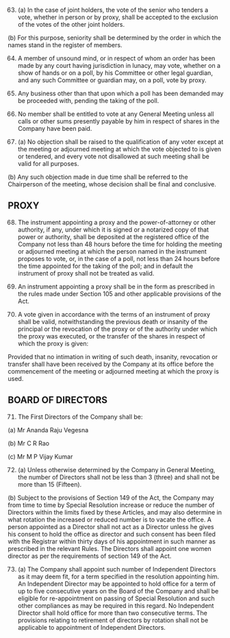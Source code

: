 63. (a) In the case of joint holders, the vote of the senior who tenders a vote, whether in person or by proxy, shall be accepted to the exclusion of the votes of the other joint holders.

(b) For this purpose, seniority shall be determined by the order in which the names stand in the register of members.

64. A member of unsound mind, or in respect of whom an order has been made by any court having jurisdiction in lunacy, may vote, whether on a show of hands or on a poll, by his Committee or other legal guardian, and any such Committee or guardian may, on a poll, vote by proxy.

65. Any business other than that upon which a poll has been demanded may be proceeded with, pending the taking of the poll.

66. No member shall be entitled to vote at any General Meeting unless all calls or other sums presently payable by him in respect of shares in the Company have been paid.

67. (a) No objection shall be raised to the qualification of any voter except at the meeting or adjourned meeting at which the vote objected to is given or tendered, and every vote not disallowed at such meeting shall be valid for all purposes.

(b) Any such objection made in due time shall be referred to the Chairperson of the meeting, whose decision shall be final and conclusive.

## PROXY

68. The instrument appointing a proxy and the power-of-attorney or other authority, if any, under which it is signed or a notarized copy of that power or authority, shall be deposited at the registered office of the Company not less than 48 hours before the time for holding the meeting or adjourned meeting at which the person named in the instrument proposes to vote, or, in the case of a poll, not less than 24 hours before the time appointed for the taking of the poll; and in default the instrument of proxy shall not be treated as valid.

69. An instrument appointing a proxy shall be in the form as prescribed in the rules made under Section 105 and other applicable provisions of the Act.

70. A vote given in accordance with the terms of an instrument of proxy shall be valid, notwithstanding the previous death or insanity of the principal or the revocation of the proxy or of the authority under which the proxy was executed, or the transfer of the shares in respect of which the proxy is given:

Provided that no intimation in writing of such death, insanity, revocation or transfer shall have been received by the Company at its office before the commencement of the meeting or adjourned meeting at which the proxy is used.

## BOARD OF DIRECTORS

71. The First Directors of the Company shall be:

(a) Mr Ananda Raju Vegesna

(b) Mr C R Rao

(c) Mr M P Vijay Kumar

72. (a) Unless otherwise determined by the Company in General Meeting, the number of Directors shall not be less than 3 (three) and shall not be more than 15 (Fifteen).

(b) Subject to the provisions of Section 149 of the Act, the Company may from time to time by Special Resolution increase or reduce the number of Directors within the limits fixed by these Articles, and may also determine in what rotation the increased or reduced number is to vacate the office. A person appointed as a Director shall not act as a Director unless he gives his consent to hold the office as director and such consent has been filed with the Registrar within thirty days of his appointment in such manner as prescribed in the relevant Rules. The Directors shall appoint one women director as per the requirements of section 149 of the Act.

73. (a) The Company shall appoint such number of Independent Directors as it may deem fit, for a term specified in the resolution appointing him. An Independent Director may be appointed to hold office for a term of up to five consecutive years on the Board of the Company and shall be eligible for re-appointment on passing of Special Resolution and such other compliances as may be required in this regard. No Independent Director shall hold office for more than two consecutive terms. The provisions relating to retirement of directors by rotation shall not be applicable to appointment of Independent Directors.